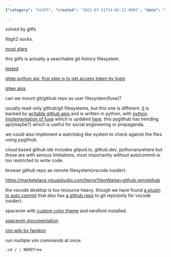 ```yaml
---
{"category": "GitFS", "created": "2022-07-21T14:02:12.000Z", "date": "2022-07-21 14:02:12", "description": "GitFS is a powerful tool that allows users to mount Git/GitHub repos as read-write user filesystems using FUSE. This innovative approach offers advantages over traditional cloud-based Git IDEs, while also providing customization resources for popular platforms such as VSCode Insider and SpaceVim. Users can enjoy the benefits of a fully searchable Git history combined with the convenience of a local filesystem, making it an essential tool for efficient code management.", "modified": "2022-08-18T14:14:22.409Z", "tags": ["agile editing", "cloud IDE", "devops", "sync"], "title": "Cloud Based Github Web Ide, Vscode Auto Commit And Lightweight Terminal Ide"}

---
```


solved by gitfs

libgit2 sucks.

[most stars](https://github.com/presslabs/gitfs)

this gitfs is actually a searchable git history filesystem.

[tested](https://github.com/semk/GitFS)

[gitee python api, first step is to get access token by login](https://gitee.com/wuyu15255872976/gitee-python-client/tree/master/gitee_client/apis)

[gitee apis](https://gitee.com/api/v5/swagger#/postV5ReposOwnerRepoContentsPath)

can we mount git/github repo as user filesystem(fuse)?

usually read-only github/git filesystems, but this one is different. [it](https://github.com/danishprakash/githubfs) is backed by [writable github apis](https://pygithub.readthedocs.io/en/latest/examples/Repository.html#update-a-file-in-the-repository) and is written in python, with [python implementation of fuse](https://github.com/terencehonles/fusepy) which is updated [here](https://github.com/fusepy/fusepy). this pygithub has trending api(maybe?) which is useful for social engineering or propaganda.

we could also implement a watchdog like system to check against the files using pygithub.

cloud based github ide includes gitpod.io, github.dev, pythonanywhere but these are with serious limitations, most importantly without autocommit or too restricted to write code.

browse github repo as remote filesystem(vscode insider):

https://marketplace.visualstudio.com/items?itemName=github.remotehub

the vscode desktop is too resource heavy. though we have found [a plugin to auto commit](https://marketplace.visualstudio.com/items?itemName=emjio.git-auto-commit) that also has [a github repo](https://github.com/emjio/git-auto-commit) to git repo(only for vscode insider):

spacevim with [custom color theme](https://github.com/jordst/colorscheme) and nerdfont installed.

[spacevim documentation](https://spacevim.org/documentation/)

[vim wiki by fandom](https://vim.fandom.com/wiki)

run multiple vim commands at once:

```vimscript
:cd / | NERDTree

```
